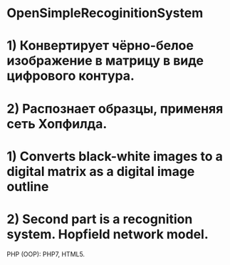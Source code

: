 # OpenSimpleRecoginitionSystem
# 1) Конвертирует чёрно-белое изображение в матрицу в виде цифрового контура.
# 2) Распознает образцы, применяя сеть Хопфилда.
# 1) Converts black-white images to a digital matrix as a digital image outline
# 2) Second part is a recognition system. Hopfield network model.

PHP (OOP): PHP7, HTML5.
